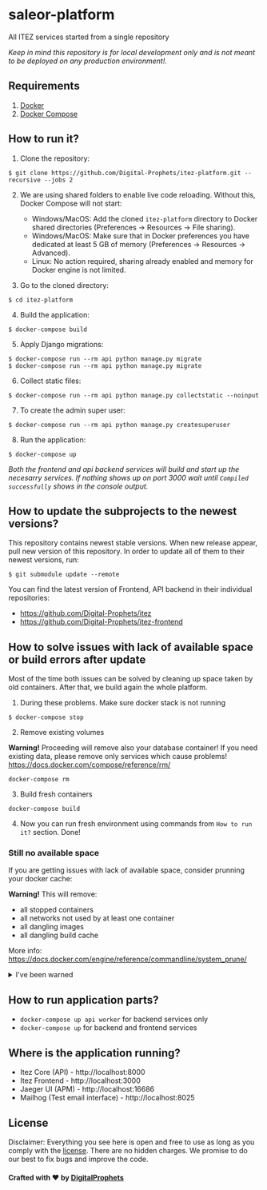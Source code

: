 # saleor-platform
All ITEZ services started from a single repository

*Keep in mind this repository is for local development only and is not meant to be deployed on any production environment!.*

## Requirements
1. [Docker](https://docs.docker.com/install/)
2. [Docker Compose](https://docs.docker.com/compose/install/)


## How to run it?

1. Clone the repository:

```
$ git clone https://github.com/Digital-Prophets/itez-platform.git --recursive --jobs 2
```

2. We are using shared folders to enable live code reloading. Without this, Docker Compose will not start:
    - Windows/MacOS: Add the cloned `itez-platform` directory to Docker shared directories (Preferences -> Resources -> File sharing).
    - Windows/MacOS: Make sure that in Docker preferences you have dedicated at least 5 GB of memory (Preferences -> Resources -> Advanced).
    - Linux: No action required, sharing already enabled and memory for Docker engine is not limited.

3. Go to the cloned directory:
```
$ cd itez-platform
```

4. Build the application:
```
$ docker-compose build
```

5. Apply Django migrations:
```
$ docker-compose run --rm api python manage.py migrate
$ docker-compose run --rm api python manage.py migrate
```

6. Collect static files:
```
$ docker-compose run --rm api python manage.py collectstatic --noinput
```

7. To create the admin super user:
```
$ docker-compose run --rm api python manage.py createsuperuser
```

8. Run the application:
```
$ docker-compose up
```
*Both the frontend and api backend services will build and start up the necesarry services. If nothing shows up on port 3000 wait until `Compiled successfully` shows in the console output.*


## How to update the subprojects to the newest versions?
This repository contains newest stable versions.
When new release appear, pull new version of this repository.
In order to update all of them to their newest versions, run:
```
$ git submodule update --remote
```

You can find the latest version of Frontend, API backend in their individual repositories:

- https://github.com/Digital-Prophets/itez
- https://github.com/Digital-Prophets/itez-frontend

## How to solve issues with lack of available space or build errors after update

Most of the time both issues can be solved by cleaning up space taken by old containers. After that, we build again the whole platform. 


1. During these problems. Make sure docker stack is not running
```
$ docker-compose stop
```

2. Remove existing volumes

**Warning!** Proceeding will remove also your database container! If you need existing data, please remove only services which cause problems! https://docs.docker.com/compose/reference/rm/
```
docker-compose rm
```

3. Build fresh containers 
```
docker-compose build
```

4. Now you can run fresh environment using commands from `How to run it?` section. Done!

### Still no available space

If you are getting issues with lack of available space, consider prunning your docker cache:

**Warning!** This will remove:
  - all stopped containers
  - all networks not used by at least one container
  - all dangling images
  - all dangling build cache 
  
  More info: https://docs.docker.com/engine/reference/commandline/system_prune/
  
<details><summary>I've been warned</summary>
<p>

```
$ docker system prune
```

</p>
</details>

## How to run application parts?
  - `docker-compose up api worker` for backend services only
  - `docker-compose up` for backend and frontend services


## Where is the application running?
- Itez Core (API) - http://localhost:8000
- Itez Frontend - http://localhost:3000
- Jaeger UI (APM) - http://localhost:16686
- Mailhog (Test email interface) - http://localhost:8025 


## License

Disclaimer: Everything you see here is open and free to use as long as you comply with the [license](https://github.com/mirumee/saleor-platform/blob/master/LICENSE). There are no hidden charges. We promise to do our best to fix bugs and improve the code.

#### Crafted with ❤️ by [DigitalProphets](http://DigitalProphets.com)
